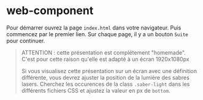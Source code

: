 # web-component

Pour démarrer ouvrez la page `index.html` dans votre navigateur. Puis commencez par le premier lien. Sur chaque page, il y a un bouton `Suite` pour continuer.


>ATTENTION : cette présentation est complétement "homemade".
C'est pour cette raison qu'elle est adapté à un écran 1920x1080px  
>
>Si vous visualisez cette présentation sur un écran avec une définition différente, vous devrez ajuster la position de la lumière des sabres lasers.
Cherchez les occurences de la class `.saber-light` dans les différents fichiers CSS et ajustez la valeur en px de `bottom`.